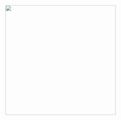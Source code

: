 <div align="center">
<img src="https://media.tenor.com/Oj6i7LwJdlMAAAAC/youre-welcome.gif" width=350>
</div>
